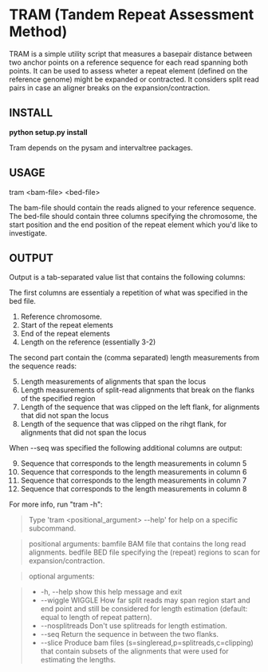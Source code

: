 # TRAM (Tandem Repeat Assessment Method)

TRAM is a simple utility script that measures a basepair distance between two anchor points on a reference sequence for each read spanning both points.
It can be used to assess wheter a repeat element (defined on the reference genome) might be expanded or contracted.
It considers split read pairs in case an aligner breaks on the expansion/contraction.

## INSTALL

**python setup.py install**

Tram depends on the pysam and intervaltree packages.

## USAGE

tram &lt;bam-file&gt; &lt;bed-file&gt;

The bam-file should contain the reads aligned to your reference sequence.
The bed-file should contain three columns specifying the chromosome, the start position and the end position of the repeat element which you'd like to investigate.

## OUTPUT
Output is a tab-separated value list that contains the following columns:

The first columns are essentialy a repetition of what was specified in the bed file.

1. Reference chromosome.
2. Start of the repeat elements
3. End of the repeat elements
4. Length on the reference (essentially 3-2)

The second part contain the (comma separated) length measurements from the sequence reads:

5. Length measurements of alignments that span the locus
6. Length measurements of split-read alignments that break on the flanks of the specified region
7. Length of the sequence that was clipped on the left flank, for alignments that did not span the locus
8. Length of the sequence that was clipped on the rihgt flank, for alignments that did not span the locus

When --seq was specified the following additional columns are output:

9. Sequence that corresponds to the length measurements in column 5
10. Sequence that corresponds to the length measurements in column 6
11. Sequence that corresponds to the length measurements in column 7
12. Sequence that corresponds to the length measurements in column 8

For more info, run "tram -h":

>Type 'tram <positional_argument> --help' for help on a specific subcommand.

>positional arguments:
  bamfile          BAM file that contains the long read alignments.
  bedfile          BED file specifying the (repeat) regions to scan for
                   expansion/contraction.

>optional arguments:

> * -h, --help       show this help message and exit
> * --wiggle WIGGLE  How far split reads may span region start and end point and
                   still be considered for length estimation (default: equal
                   to length of repeat pattern).
> * --nosplitreads   Don't use splitreads for length estimation.
> * --seq            Return the sequence in between the two flanks.
> * --slice          Produce bam files (s=singleread,p=splitreads,c=clipping)
                   that contain subsets of the alignments that were used for
                   estimating the lengths.